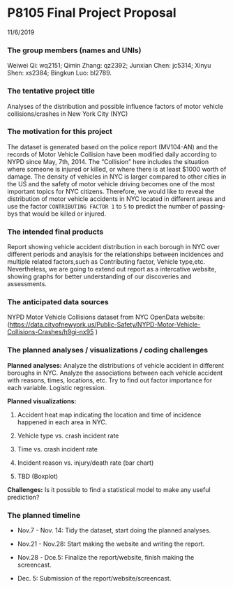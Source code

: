 P8105 Final Project Proposal
================
11/6/2019

### The group members (names and UNIs)

Weiwei Qi: wq2151; Qimin Zhang: qz2392; Junxian Chen: jc5314; Xinyu
Shen: xs2384; Bingkun Luo: bl2789.

### The tentative project title

Analyses of the distribution and possible influence factors of motor
vehicle collisions/crashes in New York City (NYC)

### The motivation for this project

The dataset is generated based on the police report (MV104-AN) and the
records of Motor Vehicle Collision have been modified daily according to
NYPD since May, 7th, 2014. The “Collision” here includes the situation
where someone is injured or killed, or where there is at least $1000
worth of damage. The density of vehicles in NYC is larger compared to
other cities in the US and the safety of motor vehicle driving becomes
one of the most important topics for NYC citizens. Therefore, we would
like to reveal the distribution of motor vehicle accidents in NYC
located in different areas and use the factor `CONTRIBUTING FACTOR 1` to
`5` to predict the number of passing-bys that would be killed or
injured.

### The intended final products

Report showing vehicle accident distribution in each borough in NYC over
different periods and anaylsis for the relationships between incidences
and multiple related factors,such as Contributing factor, Vehicle
type,etc. Nevertheless, we are going to extend out report as a
intercative website, showing graphs for better understanding of our
discoveries and assessments.

### The anticipated data sources

NYPD Motor Vehicle Collisions dataset from NYC OpenData website:
(<https://data.cityofnewyork.us/Public-Safety/NYPD-Motor-Vehicle-Collisions-Crashes/h9gi-nx95>
)

### The planned analyses / visualizations / coding challenges

**Planned analyses:** Analyze the distributions of vehicle accident in
different boroughs in NYC. Analyze the associations between each vehicle
accident with reasons, times, locations, etc. Try to find out factor
importance for each variable. Logistic regression.

**Planned visualizations:**

1)  Accident heat map indicating the location and time of incidence
    happened in each area in NYC.

2)  Vehicle type vs. crash incident rate

3)  Time vs. crash incident rate

4)  Incident reason vs. injury/death rate (bar chart)

5)  TBD (Boxplot)

**Challenges:** Is it possible to find a statistical model to make any
useful prediction?

### The planned timeline

  - Nov.7 - Nov. 14: Tidy the dataset, start doing the planned analyses.

  - Nov.21 - Nov.28: Start making the website and writing the report.

  - Nov.28 - Dce.5: Finalize the report/website, finish making the
    screencast.

  - Dec. 5: Submission of the report/website/screencast.
